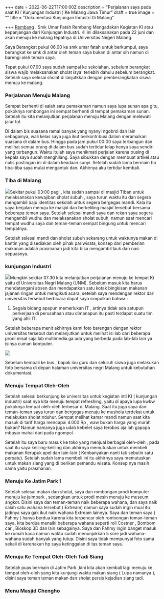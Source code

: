 +++
date = 2022-06-22T17:00:00Z
description = "Perjalanan saya pada saat KI ( Kunjungan Industri ) Ke Malang Jawa Timur"
draft = true
image = ""
title = "Dokumentasi Kunjungan Industri Di Malang"

+++
[Rembang]() . Smk Umar Fatah Rembang Mengadakan Kegiatan KI atau kepanjangan dari Kunjungan Industri. KI ini dilaksanakan pada 22 juni dan akan menuju ke malang tepatnya di Universitas Negeri Malang.

Saya Berangkat pukul 06.00 ke smk umar fatah untuk berkumpul, saya berangkat ke smk di antar oleh teman saya bukan di antar sih namun di barengi oleh teman saya.

Tepat pukul 07.00 saya sudah sampai ke sekolahan, sebelum berangkat siswa wajib melaksanakan sholat isya' terlebih dahulu sebelum berangkat. Setelah saya selesai sholat di lanjutkkan dengan pemberangkatan siswa menuju ke malang.

### **Perjalanan Menuju Malang**

Sempat berhenti di salah satu pemakaman namun saya lupa sunan apa gitu, pokoknya rombongan ini sempat berhenti di tempat pemakaman sunan. Setelah itu kita melanjutkan perjalanan menuju Malang dengan melewati jalur tol.

Di dalam bis suasana ramai banyak yang nyanyi ngobrol dan lain sebagainya, wali kelas saya juga ikut berkontribusi dalam meramaikan suasana di dalam bus. Hingga pada jam pukul 00:00 saya terbangun dan melihat semua orang di dalam bus sudah tertidur lelap hanya saya sendiri yang terbangun. Waktu itulah saya menikmati perjalan karena pusing di kepala saya sudah menghilang. Saya sibukkan dengan membuat artikel atau nulis postingan ini di dalam keadaan sunyi. Setelah sudah lama bermain hp tiba-tiba saya mulai mengantuk dan. Akhirnya aku tertidur kembali.

### **Tiba di Malang**

![](/uploads/img-20220625-wa0086.jpg)Sekitar pukul 03:00 pagi , kita sudah sampai di masjid Tiban untuk melaksanakan kewajiban sholat subuh , saya turun waktu itu dan segera mengambil baju identitas sekolah untuk segera bergegas mandi. Kala itu saya berjalan menuju ke masjid dan berkeliling masjid tersebut bersama beberapa teman saya. Setelah selesai mandi saya dan rekan saya segera mengambil wudhu dan melaksanakan sholat subuh, namun saat mencari tempat wudhu saya dan teman-teman sempat bingung untuk mencari tempatnya.

Setelah selesai mandi dan sholat subuh sekarang untuk waktunya makan di kantin yang disediakan oleh pihak pariwisata, konsep dari pemberian makanan adalah prasmanan jadi kita bisa mengambil lauk dan nasi sepuasnya.

### **kunjungan Industri**

![](/uploads/img-20220625-wa0085.jpg)Mungkin sekitar 07:30 kita melanjutkan perjalanan menuju ke tempat Ki yaitu di Universitas Negri Malang (UNM). Sebelum masuk kita harus mendatangani absen dan mendapatkan satu kotak bingkisan makanan jajanan ringan untuk mengikuti acara, setelah saya mendengan rektor dari universitas tersebut berbicara dapat saya simpulkan bahwa :

1. Segala bidang apapun memerlukan IT , artinya tidak ada satupun perkerjaan di perusahaan atau dimanapun itu pasti terdapat suatu tim yang ahli IT.

Setelah beberapa menit akhirnya kami foto barengan dengan rektor universitas tersebut dan melanjutkan untuk melihat isi lab dari beberapa prodi misal saja lab multimedia.ga ada yang berbeda pada lab-lab lain ya isinya cuman komputer.

![](/uploads/img-20220625-wa0087.jpg)

Sebelum kembali ke bus , bapak ibu guru dan seluruh siswa juga melakukan foto bersama di depan halaman universitas negri Malang untuk kebutuhan dokumentasi.

### **Menuju Tempat Oleh-Oleh**

Setelah selesai berkunjung ke universitas untuk kegiatan inti KI ( kunjungan industri) saat nya kita menuju tempat refreshing, yaitu di apaya lupa kwkw pokoknya tempat oleh-oleh terbesar di Malang. Saat itu juga saya dan teman-teman saya turun dan bergegas menuju ke mushola terdekat untuk melakukan sholat nduhur. Sempat melihat kamar mandi namun saat kita masuk di tarif harga mencapai 4.000 Rp , waw bukan harga yang murah bukan? Namun namanya juga udah kebelet saya terobos aja lah gapapa mbayar mahal dari pada ngompol.

Setelah itu saya baru masuk ke toko yang menjual berbagai oleh-oleh , pada saat itu saya keliling-keliling dan akhirnya memutuskan untuk membeli makanan Kerupuk apel dan lain-lain ( Kenbanyakan nanti tak sebutin satu persatu). Setelah sudah lama membeli ini itu akhirnya saya memutuskan untuk makan siang yang di berikan pemandu wisata. Konsep nya masih sama yaitu prasmanan.

### **Menuju Ke Jatim Park 1**

Setelah selesai makan dan sholat, saya dan rombongan prodi komputer menuju ke jaimpark , sedangkan untuk prodi mesin menuju ke museum angkot. Disini saya dan teman-teman naik beberapa wahana, dan saya naik salah satu wahana tersebut ( Extream) namun saya sudah ingin mual itu jadinya saya gak ikut naik wahana Extream lainnya. Saya dan teman saya ( Fahmy ) hanya berdua karena kita terpencar oleh rombongan teman-teman saya, kita berdua menaiki beberapa wahana seperti roll Costner , Bombom car , Bioskop 3D dan lain sebagainya. Saya dan Fahmy ingin banget masuk ke rumah kaca namun waktu sudah menunjukkan 5 sore jadi wahana-wahana sudah banyak yang tutup. Disini saya tidak mempunyai foto sama sekali di karenakan hp saya ketinggalan di tas teman saya.

### **Menuju Ke Tempat Oleh-Oleh Tadi Siang**

Setelah puas bermain di Jatim Park ,kini kita akan kembali lagi menuju ke tempat oleh-oleh yang kita kunjungi waktu makan siang ( Lupa namanya ), disini saya teman teman makan dan sholat persis kejadian siang tadi.

### **Menu Masjid Chengho**